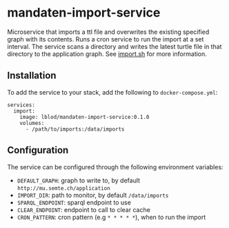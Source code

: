 # mandaten-import-service
Microservice that imports a ttl file and overwrites the existing specified graph with its contents. Runs a cron service to run the import at a set interval.
The service scans a directory and writes the latest turtle file in that directory to the application graph. See [import.sh](import.sh) for more information.

## Installation
To add the service to your stack, add the following to `docker-compose.yml`:

```
services:
  import:
    image: lblod/mandaten-import-service:0.1.0
    volumes:
      - /path/to/imports:/data/imports
```

## Configuration
The service can be configured through the following environment variables:
* `DEFAULT_GRAPH`: graph to write to, by default `http://mu.semte.ch/application`
* `IMPORT_DIR`: path to monitor, by default `/data/imports`
* `SPARQL_ENDPOINT`: sparql endpoint to use
* `CLEAR_ENDPOINT`: endpoint to call to clear cache
* `CRON_PATTERN`: cron pattern (e.g `* * * * *`), when to run the import
